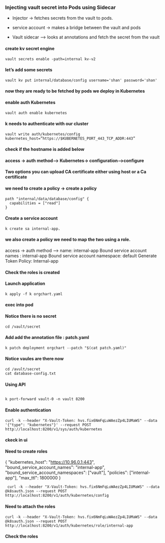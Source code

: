 ### Injecting vault secret into Pods using Sidecar

- Injector → fetches secrets from the vault to pods.  

- service account → makes a bridge between the vault and pods 

- Vault sidecar  --> looks at annotations and fetch the secret from the vault


#### create kv secret engine
```
vault secrets enable -path=internal kv-v2
```
#### let’s add some secrets 
```
vault kv put internal/database/config username='shan' password='shan'
```
####  now they are ready to be fetched by pods we deploy in Kubernetes 

#### enable auth Kubernetes
```
vault auth enable kubernetes  
```
####  k needs to authenticate with our cluster 
```
vault write auth/kubernetes/config kubernetes_host=”https://$KUBERNETES_PORT_443_TCP_ADDR:443”
```
####  check if the hostname is added below
####  access → auth method--> Kubernetes-> configuration-->configure 

#### Two options you can upload CA certificate either using host or a Ca certificate 
####  we need to create a policy → create a policy 
```
path "internal/data/database/config" {
  capabilities = ["read"]
}
```
####  Create a service account 
```
k create sa internal-app.
```
####  we also create a policy we need to map the two using a role. 
access -> auth method -->
name: internal-app
Bound service account names : internal-app
Bound service account namespace: default 
Generate Token Policy: Internal-app

#### Check the roles is created 

####  Launch application 
```
k apply -f k orgchart.yaml
```
#### exec into pod

#### Notice there is no secret 
```
cd /vault/secret 
```
####  Add add the annotation file : patch.yaml 
```
k patch deployment orgchart --patch "$(cat patch.yaml)"
```
#### Notice vaules are there now
```
cd /avult/secret 
cat database-config.txt
```


#### Using API

```

k port-forward vault-0 -n vault 8200
```
#### Enable authentication
```
curl -k --header "X-Vault-Token: hvs.fix6NmFqLuWAezZp4LIUMaWS" --data '{"type": "kubernetes"}' --request POST  http://localhost:8200/v1/sys/auth/kubernetes
```
#### ckeck in ui 

#### Need to create roles
{
  "kubernetes_host": "https://10.96.0.1:443",
  "bound_service_account_names": "internal-app",
  "bound_service_account_namespaces": ["vault"],
  "policies": ["internal-app"],
  "max_ttl": 1800000
}

```
 curl -k --header "X-Vault-Token: hvs.fix6NmFqLuWAezZp4LIUMaWS" --data @k8sauth.json --request POST  http://localhost:8200/v1/auth/kubernetes/config

```
#### Need to attach the roles
```
curl -k --header "X-Vault-Token: hvs.fix6NmFqLuWAezZp4LIUMaWS" --data @k8sauth.json --request POST  http://localhost:8200/v1/auth/kubernetes/role/internal-app
```
#### Check the roles
